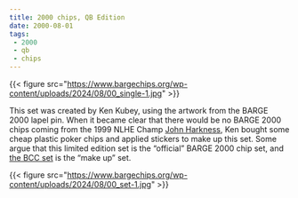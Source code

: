 ```yaml
---
title: 2000 chips, QB Edition
date: 2000-08-01
tags:
 - 2000
 - qb
 - chips
---
```


{{< figure src="https://www.bargechips.org/wp-content/uploads/2024/08/00_single-1.jpg" >}}

This set was created by Ken Kubey, using the artwork from the BARGE 2000 lapel
pin. When it became clear that there would be no BARGE 2000 chips coming from
the 1999 NLHE Champ [John Harkness](https://www.imdb.com/name/nm2190393/), Ken
bought some cheap plastic poker chips and applied stickers to make up this
set. Some argue that this limited edition set is the &#8220;official&#8221;
BARGE 2000 chip set, and [the BCC set](../2000-bcc) is the &#8220;make
up&#8221; set.

{{< figure src="https://www.bargechips.org/wp-content/uploads/2024/08/00_set-1.jpg" >}}
